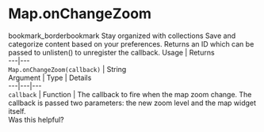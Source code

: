  
#  Map.onChangeZoom
bookmark_borderbookmark Stay organized with collections  Save and categorize content based on your preferences.
Returns an ID which can be passed to unlisten() to unregister the callback.
Usage | Returns  
---|---  
`Map.onChangeZoom(callback)` | String  
Argument | Type | Details  
---|---|---  
`callback` | Function | The callback to fire when the map zoom change. The callback is passed two parameters: the new zoom level and the map widget itself.  
Was this helpful?
